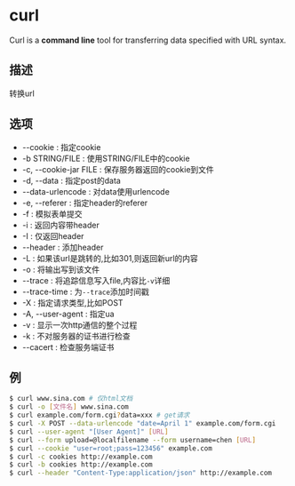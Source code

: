 # curl

Curl is a **command line** tool for transferring data specified with URL syntax.

## 描述

转换url

## 选项

- --cookie : 指定cookie
- -b STRING/FILE : 使用STRING/FILE中的cookie
- -c, --cookie-jar FILE : 保存服务器返回的cookie到文件
- -d, --data : 指定post的data
- --data-urlencode <data> : 对data使用urlencode
- -e, --referer : 指定header的referer
- -f : 模拟表单提交
- -i : 返回内容带header
- -I : 仅返回header
- --header : 添加header
- -L : 如果该url是跳转的,比如301,则返回新url的内容
- -o : 将输出写到该文件
- --trace <file>: 将追踪信息写入file,内容比`-v`详细
- --trace-time : 为`--trace`添加时间戳
- -X : 指定请求类型,比如POST
- -A, --user-agent : 指定ua
- -v : 显示一次http通信的整个过程
- -k : 不对服务器的证书进行检查
- --cacert : 检查服务端证书

## 例
```sh
$ curl www.sina.com # 仅html文档
$ curl -o [文件名] www.sina.com
$ curl example.com/form.cgi?data=xxx # get请求
$ curl -X POST --data-urlencode "date=April 1" example.com/form.cgi
$ curl --user-agent "[User Agent]" [URL]
$ curl --form upload=@localfilename --form username=chen [URL]
$ curl --cookie "user=root;pass=123456" example.com
$ curl -c cookies http://example.com
$ curl -b cookies http://example.com
$ curl --header "Content-Type:application/json" http://example.com
```
